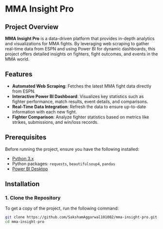 # MMA Insight Pro

## Project Overview
**MMA Insight Pro** is a data-driven platform that provides in-depth analytics and visualizations for MMA fights. By leveraging web scraping to gather real-time data from ESPN and using Power BI for dynamic dashboards, this project offers detailed insights on fighters, fight outcomes, and events in the MMA world.

## Features
- **Automated Web Scraping**: Fetches the latest MMA fight data directly from ESPN.
- **Interactive Power BI Dashboard**: Visualizes key statistics such as fighter performance, match results, event details, and comparisons.
- **Real-Time Data Integration**: Refresh the data to ensure up-to-date information with each new fight.
- **Fighter Comparison**: Analyze fighter statistics based on metrics like strikes, submissions, and win/loss records.

## Prerequisites
Before running the project, ensure you have the following installed:
- [Python 3.x](https://www.python.org/downloads/)
- Python packages: `requests`, `beautifulsoup4`, `pandas`
- [Power BI Desktop](https://powerbi.microsoft.com/en-us/downloads/)

## Installation

### 1. Clone the Repository
To get a copy of the project, run the following command:
```bash
git clone https://github.com/SakshamAggarwal101002/mma-insight-pro.git
cd mma-insight-pro
